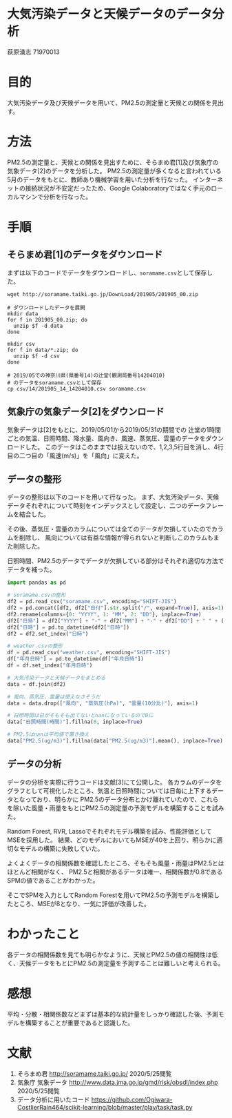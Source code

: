 # 大気汚染データと天候データのデータ分析
荻原湧志 71970013

# 目的
大気汚染データ及び天候データを用いて、PM2.5の測定量と天候との関係を見出す。

# 方法
PM2.5の測定量と、天候との関係を見出すために、そらまめ君[1]及び気象庁の気象データ[2]のデータを分析した。
PM2.5の測定量が多くなると言われている5月のデータをもとに、教師あり機械学習を用いた分析を行なった。
インターネットの接続状況が不安定だったため、Google Colaboratoryではなく手元のローカルマシンで分析を行なった。


# 手順
## そらまめ君[1]のデータをダウンロード

まずは以下のコードでデータをダウンロードし、`soramame.csv`として保存した。
```shell script
wget http://soramame.taiki.go.jp/DownLoad/201905/201905_00.zip

# ダウンロードしたデータを展開
mkdir data
for f in 201905_00.zip; do
  unzip $f -d data
done

mkdir csv
for f in data/*.zip; do
  unzip $f -d csv
done

# 2019/05での神奈川県(県番号14)の辻堂(観測局番号14204010)
# のデータをsoramame.csvとして保存
cp csv/14/201905_14_14204010.csv soramame.csv
```

## 気象庁の気象データ[2]をダウンロード
気象データは[2]をもとに、2019/05/01から2019/05/31の期間での
辻堂の1時間ごとの気温、日照時間、降水量、風向き、風速、蒸気圧、雲量のデータをダウンロードした。
このデータはこのままでは扱えないので、1,2,3,5行目を消し、4行目の二つ目の「風速(m/s)」を「風向」に変えた。

## データの整形

データの整形は以下のコードを用いて行なった。
まず、大気汚染データ、天候データそれぞれについて時刻をインデックスとして設定し、二つのデータフレームを結合した。

その後、蒸気圧・雲量のカラムについては全てのデータが欠損していたのでカラムを削除し、
風向については有益な情報が得られないと判断しこのカラムもまた削除した。

日照時間、PM2.5のデータでデータが欠損している部分はそれぞれ適切な方法でデータを補った。

```python
import pandas as pd

# soramame.csvの整形
df2 = pd.read_csv("soramame.csv", encoding="SHIFT-JIS")
df2 = pd.concat([df2, df2["日付"].str.split("/", expand=True)], axis=1)
df2.rename(columns={0: "YYYY", 1: "MM", 2: "DD"}, inplace=True)
df2["日時"] = df2["YYYY"] + "-" + df2["MM"] + "-" + df2["DD"] + " " + (df2["時"] - 1).astype(str) + ":00:00"
df2["日時"] = pd.to_datetime(df2["日時"])
df2 = df2.set_index("日時")

# weather.csvの整形
df = pd.read_csv("weather.csv", encoding="SHIFT-JIS")
df["年月日時"] = pd.to_datetime(df["年月日時"])
df = df.set_index("年月日時")

# 大気汚染データと天候データをまとめる
data = df.join(df2)

# 風向、蒸気圧、雲量は使えなさそうだ
data = data.drop(["風向", "蒸気圧(hPa)", "雲量(10分比)"], axis=1)

# 日照時間は日がそもそも出てないとnanになっているので0に
data["日照時間(時間)"].fillna(0, inplace=True)

# PM2.5はnanは平均値で置き換え
data["PM2.5(ug/m3)"].fillna(data["PM2.5(ug/m3)"].mean(), inplace=True)
```

## データの分析
データの分析を実際に行うコードは文献[3]にて公開した。
各カラムのデータをグラフとして可視化したところ、気温と日照時間については日毎に上下するデータとなっており、明らかに
PM2.5のデータ分布とかけ離れていたので、これらを除いた風量・雨量をもとにPM2.5の測定量の予測モデルを構築することを試みた。

Random Forest, RVR, Lassoでそれぞれモデル構築を試み、性能評価としてMSEを採用した。
結果、どのモデルにおいてもMSEが40を上回り、明らかに適切なモデルの構築に失敗していた。

よくよくデータの相関係数を確認したところ、そもそも風量・雨量はPM2.5とはほとんど相関がなく、
PM2.5と相関があるデータは唯一、相関係数が0.8であるSPMの値であることがわかった。

そこでSPMを入力としてRandom Forestを用いてPM2.5の予測モデルを構築したところ、MSEが8となり、一気に評価が改善した。

# わかったこと
各データの相関係数を見ても明らかなように、天候とPM2.5の値の相関性は低く、天候データをもとにPM2.5の測定量を予測することは難しいと考えられる。

# 感想
平均・分散・相関係数などまずは基本的な統計量をしっかり確認した後、予測モデルを構築することが重要であると認識した。

# 文献
1. そらまめ君 http://soramame.taiki.go.jp/ 2020/5/25閲覧
2. 気象庁 気象データ http://www.data.jma.go.jp/gmd/risk/obsdl/index.php 2020/5/25閲覧
3. データ分析に用いたコード https://github.com/Ogiwara-CostlierRain464/scikit-learning/blob/master/play/task/task.py 